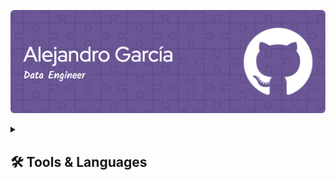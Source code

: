 <p align="center">
  <img src="./assets/header.png" alt="Header">
</p>

<details>

  <summary><h2><b>🛠️ Tools & Languages</b></h2></summary>
  <p>This are the tools i have experience, not an expert on any of them but i enjoy them. <br> </p>

  <details>
    <summary>🧰 Version Control</summary>
    <a href="https://git-scm.com/" target="_blank"> <img src="https://user-images.githubusercontent.com/25181517/192108372-f71d70ac-7ae6-4c0d-8395-51d8870c2ef0.png" alt="Git" width="40" height="40"/> </a>
    <a href="https://github.com/" target="_blank"> <img src="https://user-images.githubusercontent.com/25181517/192108374-8da61ba1-99ec-41d7-80b8-fb2f7c0a4948.png" alt="Github" width="40" height="40"/> </a>
    <a href="https://about.gitlab.com/" target="_blank"> <img src="https://user-images.githubusercontent.com/25181517/192108376-c675d39b-90f6-4073-bde6-5a9291644657.png" alt="Gitlab" width="40" height="40"/> </a>
  </details>

  <details>
    <summary>🔨 Tools</summary>
    <a href="https://neovim.io/" target="_blank"> <img src="https://github-production-user-asset-6210df.s3.amazonaws.com/136815194/258326081-b113a23c-5c04-45aa-819c-bd04e8ac2a37.png" alt="Neovim" width="40" height="40"/> </a>
    <a href="https://code.visualstudio.com/" target="_blank"> <img src="https://user-images.githubusercontent.com/25181517/192108891-d86b6220-e232-423a-bf5f-90903e6887c3.png" alt="Visual Studio Code" width="40" height="40"/> </a>
    <a href="https://www.postman.com/" target="_blank"> <img src="https://user-images.githubusercontent.com/25181517/192109061-e138ca71-337c-4019-8d42-4792fdaa7128.png" alt="Postman" width="40" height="40"/> </a>
    <a href="https://www.atlassian.com/software/jira" target="_blank"> <img src="https://user-images.githubusercontent.com/25181517/183912952-83784e94-629d-4c34-a961-ae2ae795b662.png" alt="Jira" width="40" height="40"/> </a>
    <a href="https://jupyter.org/" target="_blank"> <img src="https://user-images.githubusercontent.com/25181517/183914128-3fc88b4a-4ac1-40e6-9443-9a30182379b7.png" alt="Jupyter Notebook" width="40" height="40"/> </a>
  </details>

  <details>
    <summary>🌐 Web Dev</summary>
    <a href="https://developer.mozilla.org/en-US/docs/Web/HTML" target="_blank"> <img src="https://user-images.githubusercontent.com/25181517/192158954-f88b5814-d510-4564-b285-dff7d6400dad.png" alt="HTML" width="40" height="40"/> </a>
    <a href="https://developer.mozilla.org/en-US/docs/Web/CSS" target="_blank"> <img src="https://user-images.githubusercontent.com/25181517/183898674-75a4a1b1-f960-4ea9-abcb-637170a00a75.png" alt="CSS" width="40" height="40"/> </a>
    <a href="https://swagger.io/" target="_blank"> <img src="https://user-images.githubusercontent.com/25181517/186711335-a3729606-5a78-4496-9a36-06efcc74f800.png" alt="Swagger" width="40" height="40"/> </a>
    <a href="https://auth0.com/" target="_blank"> <img src="https://cdn.brighttalk.com/ams/california/images/channel/19357/image_840418.png" alt="Auth0" width="40" height="40"/> </a>
  </details>

  <details>
    <summary>📜 Javascript</summary>
    <a href="https://developer.mozilla.org/en-US/docs/Web/JavaScript" target="_blank"> <img src="https://user-images.githubusercontent.com/25181517/117447155-6a868a00-af3d-11eb-9cfe-245df15c9f3f.png" alt="Javascript" width="40" height="40"/> </a>
    <a href="https://reactjs.org/" target="_blank"> <img src="https://user-images.githubusercontent.com/25181517/183897015-94a058a6-b86e-4e42-a37f-bf92061753e5.png" alt="React" width="40" height="40"/> </a>
    <a href="https://www.typescriptlang.org/" target="_blank"> <img src="https://user-images.githubusercontent.com/25181517/183890598-19a0ac2d-e88a-4005-a8df-1ee36782fde1.png" alt="Typescript" width="40" height="40"/> </a>
    <a href="https://www.npmjs.com/" target="_blank"> <img src="https://user-images.githubusercontent.com/25181517/121401671-49102800-c959-11eb-9f6f-74d49a5e1774.png" alt="Node Package Manager" width="40" height="40"/> </a>
    <a href="https://nodejs.org/" target="_blank"> <img src="https://user-images.githubusercontent.com/25181517/183568594-85e280a7-0d7e-4d1a-9028-c8c2209e073c.png" alt="Node JS" width="40" height="40"/> </a>
    <a href="https://nestjs.com/" target="_blank"> <img src="https://github.com/marwin1991/profile-technology-icons/assets/136815194/519bfaf3-c242-431e-a269-876979f05574" alt="Nest JS" width="40" height="40"/> </a>
    <a href="https://jestjs.io/" target="_blank"> <img src="https://user-images.githubusercontent.com/25181517/187955005-f4ca6f1a-e727-497b-b81b-93fb9726268e.png" alt="Jest" width="40" height="40"/> </a>
  </details>

  <details>
    <summary>🐍 Python</summary>
    <a href="https://www.python.org/" target="_blank"> <img src="https://user-images.githubusercontent.com/25181517/183423507-c056a6f9-1ba8-4312-a350-19bcbc5a8697.png" alt="Python" width="40" height="40"/> </a>
    <a href="https://flask.palletsprojects.com/" target="_blank"> <img src="https://user-images.githubusercontent.com/25181517/183423775-2276e25d-d43d-4e58-890b-edbc88e915f7.png" alt="Flask" width="40" height="40"/> </a>
    <a href="https://docs.pytest.org/" target="_blank"> <img src="https://user-images.githubusercontent.com/25181517/184117132-9e89a93b-65fb-47c3-91e7-7d0f99e7c066.png" alt="Pytest" width="40" height="40"/> </a>
    <a href="https://pandas.pydata.org/" target="_blank"> <img src="https://github.com/marwin1991/profile-technology-icons/assets/76012086/24b02d77-2f28-43c7-b5d6-e15e3395851b" alt="Pandas" width="40" height="40"/> </a>
    <a href="https://spark.apache.org/docs/latest/api/python/" target="_blank"> <img src="https://www.google.com/url?sa=i&url=https%3A%2F%2Fcommons.wikimedia.org%2Fwiki%2FFile%3AApache_Spark_logo.svg&psig=AOvVaw0defMF9eqFZhmfgFMiQ5aR&ust=1723849241068000&source=images&cd=vfe&opi=89978449&ved=0CBQQjRxqFwoTCNiM9f6M-IcDFQAAAAAdAAAAABAE" alt="Pyspark" width="40" height="40"/> </a>
  </details>

  <details>
    <summary>💾 Database</summary>
    <a href="https://www.postgresql.org/" target="_blank"> <img src="https://user-images.githubusercontent.com/25181517/117208740-bfb78400-adf5-11eb-97bb-09072b6bedfc.png" alt="PostgreSQL" width="40" height="40"/> </a>
    <a href="https://www.mongodb.com/" target="_blank"> <img src="https://user-images.githubusercontent.com/25181517/182884177-d48a8579-2cd0-447a-b9a6-ffc7cb02560e.png" alt="MongoDB" width="40" height="40"/> </a>
    <a href="https://www.mysql.com/" target="_blank"> <img src="https://user-images.githubusercontent.com/25181517/183896128-ec99105a-ec1a-4d85-b08b-1aa1620b2046.png" alt="MySQL" width="40" height="40"/> </a>
    <a href="https://www.microsoft.com/en-us/sql-server" target="_blank"> <img src="https://github.com/marwin1991/profile-technology-icons/assets/19180175/3b371807-db7c-45b4-8720-c0cfc901680a" alt="MSSQL" width="40" height="40"/> </a>
  </details>

  <details>
    <summary>🤿 DevOps</summary>
    <a href="https://www.gnu.org/software/bash/" target="_blank"> <img src="https://user-images.githubusercontent.com/25181517/192158606-7c2ef6bd-6e04-47cf-b5bc-da2797cb5bda.png" alt="bash" width="40" height="40"/> </a>
    <a href="https://www.docker.com/" target="_blank"> <img src="https://user-images.githubusercontent.com/25181517/117207330-263ba280-adf4-11eb-9b97-0ac5b40bc3be.png" alt="Docker" width="40" height="40"/> </a>
    <a href="https://kubernetes.io/" target="_blank"> <img src="https://user-images.githubusercontent.com/25181517/182534006-037f08b5-8e7b-4e5f-96b6-5d2a5558fa85.png" alt="Kubernetes" width="40" height="40"/> </a>
  </details>

  <details>
    <summary>☁️  Cloud</summary>
    <a href="https://aws.amazon.com/" target="_blank"> <img src="https://user-images.githubusercontent.com/25181517/182534006-037f08b5-8e7b-4e5f-96b6-5d2a5558fa85.png" alt="AWS" width="40" height="40"/> </a>
    <a href="https://cloud.google.com/" target="_blank"> <img src="https://user-images.githubusercontent.com/25181517/183911547-990692bc-8411-4878-99a0-43506cdb69cf.png" alt="GCP" width="40" height="40"/> </a>
  </details>

  <details>
    <summary>🖥️ Operating system</summary>
    <a href="https://www.apple.com/macos/" target="_blank"> <img src="https://user-images.githubusercontent.com/25181517/186884152-ae609cca-8cf1-4175-8d60-1ce1fa078ca2.png" alt="macOS" width="40" height="40"/> </a>
    <a href="https://ubuntu.com/" target="_blank"> <img src="https://user-images.githubusercontent.com/25181517/186884153-99edc188-e4aa-4c84-91b0-e2df260ebc33.png" alt="Ubuntu" width="40" height="40"/> </a>
  </details>

</details>

